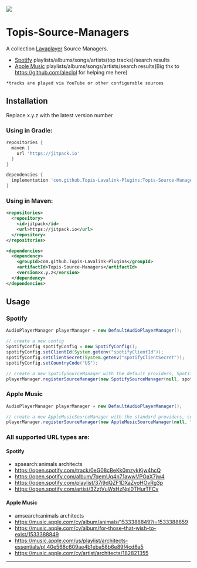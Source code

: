 [![](https://jitpack.io/v/Topis-Lavalink-Plugins/Topis-Source-Managers.svg)](https://jitpack.io/#Topis-Lavalink-Plugins/Topis-Source-Managers)

# Topis-Source-Managers

A collection [Lavaplayer](https://github.com/sedmelluq/lavaplayer) Source Managers. 
* [Spotify](https://www.spotify.com) playlists/albums/songs/artists(top tracks)/search results
* [Apple Music](https://www.apple.com/apple-music/) playlists/albums/songs/artists/search results(Big thx to https://github.com/aleclol for helping me here)

`*tracks are played via YouTube or other configurable sources`

## Installation

Replace x.y.z with the latest version number

### Using in Gradle:
```gradle
repositories {
  maven {
    url 'https://jitpack.io'
  }
}

dependencies {
  implementation 'com.github.Topis-Lavalink-Plugins:Topis-Source-Managers:x.y.z'
}
```

### Using in Maven:
```xml
<repositories>
  <repository>
    <id>jitpack</id>
    <url>https://jitpack.io</url>
  </repository>
</repositories>

<dependencies>
  <dependency>
    <groupId>com.github.Topis-Lavalink-Plugins</groupId>
    <artifactId>Topis-Source-Managers</artifactId>
    <version>x.y.z</version>
  </dependency>
</dependencies>
```

## Usage


### Spotify
```java
AudioPlayerManager playerManager = new DefaultAudioPlayerManager();

// create a new config
SpotifyConfig spotifyConfig = new SpotifyConfig();
spotifyConfig.setClientId(System.getenv("spotifyClientId"));
spotifyConfig.setClientSecret(System.getenv("spotifyClientSecret"));
spotifyConfig.setCountryCode("US");

// create a new SpotifySourceManager with the default providers, SpotifyConfig and AudioPlayerManager and register it
playerManager.registerSourceManager(new SpotifySourceManager(null, spotifyConfig, playerManager));
```

### Apple Music
```java
AudioPlayerManager playerManager = new DefaultAudioPlayerManager();

// create a new AppleMusicSourceManager with the standard providers, countrycode and AudioPlayerManager and register it
playerManager.registerSourceManager(new AppleMusicSourceManager(null, "us", playerManager));
```

### All supported URL types are:

#### Spotify
* spsearch:animals architects
* https://open.spotify.com/track/0eG08cBeKk0mzykKjw4hcQ
* https://open.spotify.com/album/7qemUq4n71awwVPOaX7jw4
* https://open.spotify.com/playlist/37i9dQZF1DXaZvoHOvRg3p
* https://open.spotify.com/artist/3ZztVuWxHzNpl0THurTFCv

#### Apple Music
* amsearch:animals architects
* https://music.apple.com/cy/album/animals/1533388849?i=1533388859
* https://music.apple.com/cy/album/for-those-that-wish-to-exist/1533388849
* https://music.apple.com/us/playlist/architects-essentials/pl.40e568c609ae4b1eba58b6e89f4cd6a5
* https://music.apple.com/cy/artist/architects/182821355

---
